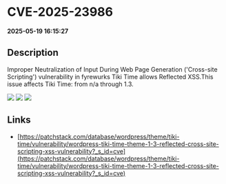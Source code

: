 # CVE-2025-23986

**2025-05-19 16:15:27**

## Description
Improper Neutralization of Input During Web Page Generation ('Cross-site Scripting') vulnerability in fyrewurks Tiki Time allows Reflected XSS.This issue affects Tiki Time: from n/a through 1.3.

![](https://img.shields.io/static/v1?label=Score&message=7.1&color=red)
![](https://img.shields.io/static/v1?label=Severity&message=HIGH&color=red)
![](https://img.shields.io/static/v1?label=CWE&message=XSS&color=green)

## Links
- [https://patchstack.com/database/wordpress/theme/tiki-time/vulnerability/wordpress-tiki-time-theme-1-3-reflected-cross-site-scripting-xss-vulnerability?_s_id=cve](https://patchstack.com/database/wordpress/theme/tiki-time/vulnerability/wordpress-tiki-time-theme-1-3-reflected-cross-site-scripting-xss-vulnerability?_s_id=cve)
